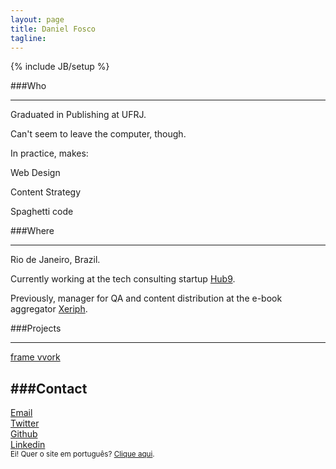 ```yaml
---
layout: page
title: Daniel Fosco
tagline: 
---
```

{% include JB/setup %}

###Who

---

Graduated in Publishing at UFRJ. 

Can't seem to leave the computer, though. 

In practice, makes:

<p class="callout callout-top">Web Design</p>
<p class="callout">Content Strategy</p>
<p class="callout line callout-bottom">Spaghetti code</p>

###Where

---

Rio de Janeiro, Brazil. 

Currently working at the tech consulting startup <a href="https://www.facebook.com/hub9.co" title="Facebook Hub 9" target="_blank">Hub9</a>.

Previously, manager for QA and content distribution at the <span class="nowrap">e-book</span> aggregator <a class="xeriph" href="http://www.xeriph.com.br" title="Homepage Xeriph" target="_blank">Xeriph</a>.

###Projects

---

<div class="button-desktop"><a class="btnn-2c btnn-2 btnn spaace" href="http://framevvork.com" title="Blog Framevvork" target="_blank">frame vvork</a></div>


###Contact
---
<div class="icon"><a href="mailto:danielfosco@gmail.com" target="_blank"><span class="screen-reader-text">Email</span><i class="fa fa-envelope-o fa-2x"> </i></a></div>
<div class="icon"><a href="https://www.twitter.com/notdanielfosco" target="_blank"><span class="screen-reader-text">Twitter</span><i class="fa fa-twitter fa-2x"> </i></a></div>  
<div class="icon"><a href="https://www.github.com/dfosco" target="_blank"><span class="screen-reader-text">Github</span><i class="fa fa-github-alt fa-2x"> </i></a></div>
<div class="icon"><a href="https://br.linkedin.com/in/danielfosco/en" target="_blank"><span class="screen-reader-text">Linkedin</span><i class="fa fa-linkedin fa-2x"> </i></a></div>


<div class="text-center" id="translate"><small>Ei! Quer o site em português? <a href="{{ site.production_url }}">Clique aqui</a>.</small></div>




